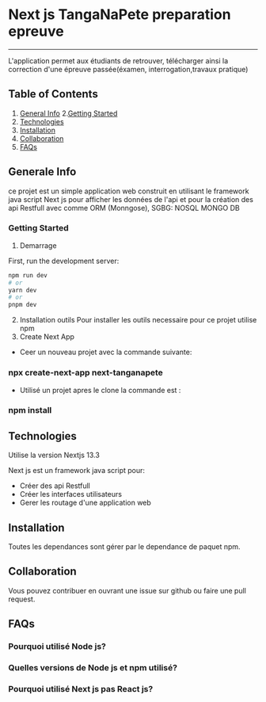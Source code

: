 # Next js TangaNaPete preparation epreuve
***
L'application permet aux étudiants de retrouver, télécharger ainsi la correction d'une épreuve passée(éxamen, interrogation,travaux pratique)

## Table of Contents
1. [General Info](#general-info)
2.[Getting Started](#commencement)
3. [Technologies](#technologies)
4. [Installation](#installation)
5. [Collaboration](#collaboration)
6. [FAQs](#faqs)
## Generale Info
ce projet est un simple application web construit en utilisant le framework java script  Next js pour afficher les données de l'api et pour la création des api Restfull avec comme ORM (Monngose), SGBG: NOSQL MONGO DB

### Getting Started

1. Demarrage

First, run the development server:

```bash
npm run dev
# or
yarn dev
# or
pnpm dev
```
2. Installation outils
Pour installer les outils necessaire pour ce projet utilise npm
3. Create Next App
- Ceer un nouveau projet avec la commande suivante:
### npx create-next-app next-tanganapete
- Utilisé un projet apres le clone la commande est :
### npm install


## Technologies
Utilise  la version Nextjs 13.3

Next js est un framework java script pour:
- Créer des api Restfull
- Créer les interfaces utilisateurs
- Gerer les routage d'une application web

## Installation 
Toutes les dependances sont gérer par le dependance de paquet npm.
## Collaboration
Vous pouvez contribuer en ouvrant une issue sur github ou faire une pull request.


## FAQs
### Pourquoi utilisé Node js?
### Quelles versions de Node js et npm utilisé?
### Pourquoi utilisé Next js pas React js?







